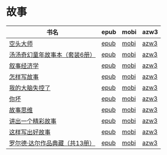 # 故事

| 书名 | epub | mobi | azw3 |
| --- | --- | --- | --- |
| [空头大师](http://ct.dalanmei.com/f/31084289-578844493-4293cd) | [epub](http://ct.dalanmei.com/f/31084289-578844493-4293cd) | [mobi](http://ct.dalanmei.com/f/31084289-578840941-8935c3) | [azw3](http://ct.dalanmei.com/f/31084289-578843088-3aa308) |
| [汤汤奇幻童年故事本（套装6册）](http://ct.dalanmei.com/f/31084289-570301655-92b927) | [epub](http://ct.dalanmei.com/f/31084289-570301655-92b927) | [mobi](http://ct.dalanmei.com/f/31084289-570175515-fbf333) | [azw3](http://ct.dalanmei.com/f/31084289-570371008-38a338) |
| [叙事经济学](http://ct.dalanmei.com/f/31084289-572114282-5b78b9) | [epub](http://ct.dalanmei.com/f/31084289-572114282-5b78b9) | [mobi](http://ct.dalanmei.com/f/31084289-571713575-754ee8) | [azw3](http://ct.dalanmei.com/f/31084289-572128705-275ac6) |
| [怎样写故事](http://ct.dalanmei.com/f/31084289-572116114-6093da) | [epub](http://ct.dalanmei.com/f/31084289-572116114-6093da) | [mobi](http://ct.dalanmei.com/f/31084289-571678384-d96fd8) | [azw3](http://ct.dalanmei.com/f/31084289-572157186-399703) |
| [我的大脑失控了](http://ct.dalanmei.com/f/31084289-571736731-a7ab63) | [epub](http://ct.dalanmei.com/f/31084289-571736731-a7ab63) | [mobi](http://ct.dalanmei.com/f/31084289-571605725-c91ef1) | [azw3](http://ct.dalanmei.com/f/31084289-571915332-305075) |
| [你坏](http://ct.dalanmei.com/f/31084289-571863594-cf542a) | [epub](http://ct.dalanmei.com/f/31084289-571863594-cf542a) | [mobi](http://ct.dalanmei.com/f/31084289-571551206-bc667e) | [azw3](http://ct.dalanmei.com/f/31084289-572068051-23b90f) |
| [故事思维](http://ct.dalanmei.com/f/31084289-571738265-8ab374) | [epub](http://ct.dalanmei.com/f/31084289-571738265-8ab374) | [mobi](http://ct.dalanmei.com/f/31084289-571588240-68cc40) | [azw3](http://ct.dalanmei.com/f/31084289-571868623-b8a483) |
| [讲出一个精彩故事](None) | [epub](None) | [mobi](None) | [azw3](None) |
| [这样写出好故事](http://ct.dalanmei.com/f/31084289-571781427-848052) | [epub](http://ct.dalanmei.com/f/31084289-571781427-848052) | [mobi](http://ct.dalanmei.com/f/31084289-571422073-3a6f91) | [azw3](http://ct.dalanmei.com/f/31084289-571881974-e1cb45) |
| [罗尔德·达尔作品典藏（共13册）](http://ct.dalanmei.com/f/31084289-571783470-e2e3d5) | [epub](http://ct.dalanmei.com/f/31084289-571783470-e2e3d5) | [mobi](http://ct.dalanmei.com/f/31084289-571426348-aff489) | [azw3](http://ct.dalanmei.com/f/31084289-571884471-5af507) |
